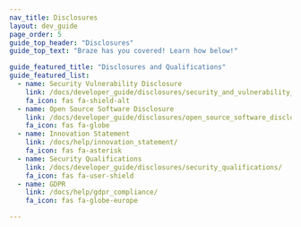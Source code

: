 ```yaml
---
nav_title: Disclosures
layout: dev_guide
page_order: 5
guide_top_header: "Disclosures"
guide_top_text: "Braze has you covered! Learn how below!"

guide_featured_title: "Disclosures and Qualifications"
guide_featured_list:
  - name: Security Vulnerability Disclosure
    link: /docs/developer_guide/disclosures/security_and_vulnerability_disclosure/
    fa_icon: fas fa-shield-alt
  - name: Open Source Software Disclosure
    link: /docs/developer_guide/disclosures/open_source_software_disclosure/
    fa_icon: fas fa-globe
  - name: Innovation Statement
    link: /docs/help/innovation_statement/
    fa_icon: fas fa-asterisk
  - name: Security Qualifications
    link: /docs/developer_guide/disclosures/security_qualifications/
    fa_icon: fas fa-user-shield
  - name: GDPR
    link: /docs/help/gdpr_compliance/
    fa_icon: fas fa-globe-europe

---
```

